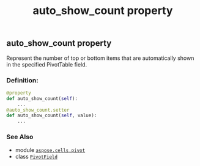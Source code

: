 ﻿---
title: auto_show_count property
second_title: Aspose.Cells for Python via .NET API References
description: 
type: docs
weight: 200
url: /aspose.cells.pivot/pivotfield/auto_show_count/
is_root: false
---

## auto_show_count property


Represent the number of top or bottom items
that are automatically shown in the specified PivotTable field.
### Definition:
```python
@property
def auto_show_count(self):
    ...
@auto_show_count.setter
def auto_show_count(self, value):
    ...
```

### See Also
* module [`aspose.cells.pivot`](../../)
* class [`PivotField`](/cells/python-net/aspose.cells.pivot/pivotfield)
